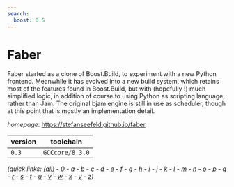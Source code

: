 ```yaml
---
search:
  boost: 0.5
---
```

# Faber

Faber started as a clone of Boost.Build, to experiment with a  new Python frontend. Meanwhile it has evolved into a new build system, which  retains most of the features found in Boost.Build, but with (hopefully !) much  simplified logic, in addition of course to using Python as scripting language,  rather than Jam. The original bjam engine is still in use as scheduler, though  at this point that is mostly an implementation detail.

*homepage*: <https://stefanseefeld.github.io/faber>

version | toolchain
--------|----------
``0.3`` | ``GCCcore/8.3.0``


*(quick links: [(all)](../index.md) - [0](../0/index.md) - [a](../a/index.md) - [b](../b/index.md) - [c](../c/index.md) - [d](../d/index.md) - [e](../e/index.md) - [f](../f/index.md) - [g](../g/index.md) - [h](../h/index.md) - [i](../i/index.md) - [j](../j/index.md) - [k](../k/index.md) - [l](../l/index.md) - [m](../m/index.md) - [n](../n/index.md) - [o](../o/index.md) - [p](../p/index.md) - [q](../q/index.md) - [r](../r/index.md) - [s](../s/index.md) - [t](../t/index.md) - [u](../u/index.md) - [v](../v/index.md) - [w](../w/index.md) - [x](../x/index.md) - [y](../y/index.md) - [z](../z/index.md))*

